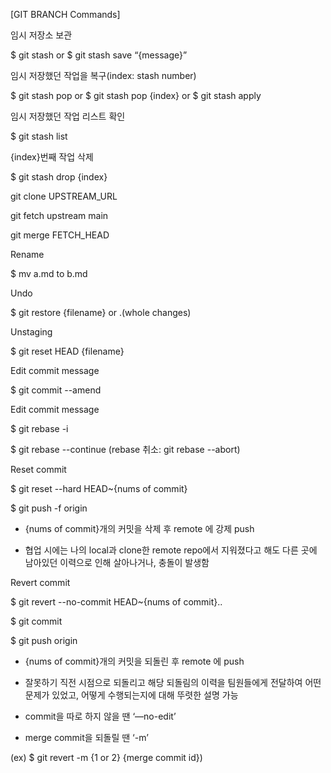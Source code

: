 [GIT BRANCH Commands]

임시 저장소 보관

$ git stash or $ git stash save “{message}”


임시 저장했던 작업을 복구(index: stash number)

$ git stash pop or $ git stash pop {index} or $ git stash apply


임시 저장했던 작업 리스트 확인

$ git stash list 


{index}번째 작업 삭제

$ git stash drop {index}


git clone UPSTREAM_URL

git fetch upstream main

git merge FETCH_HEAD


Rename

$ mv a.md to b.md


Undo

$ git restore {filename} or .(whole changes)


Unstaging

$ git reset HEAD {filename}


Edit commit message

$ git commit --amend


Edit commit message

$ git rebase -i <commit>

$ git rebase --continue (rebase 취소: git rebase --abort)


Reset commit

$ git reset --hard HEAD~{nums of commit}

$ git push -f origin <branch>

- {nums of commit}개의 커밋을 삭제 후 remote <branch>에 강제 push
  
- 협업 시에는 나의 local과 clone한 remote repo에서 지워졌다고 해도 다른 곳에 남아있던 이력으로 인해 살아나거나, 충돌이 발생함


Revert commit

$ git revert --no-commit HEAD~{nums of commit}..

$ git commit

$ git push origin <branch>

- {nums of commit}개의 커밋을 되돌린 후 remote <branch>에 push
  
- 잘못하기 직전 시점으로 되돌리고 해당 되돌림의 이력을 팀원들에게 전달하여 어떤 문제가 있었고, 어떻게 수행되는지에 대해 뚜렷한 설명 가능
  
- commit을 따로 하지 않을 땐 ‘—no-edit’
  
- merge commit을 되돌릴 땐 ‘-m’
  
(ex) $ git revert -m {1 or 2} {merge commit id})



